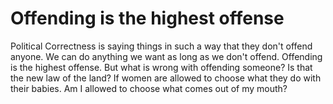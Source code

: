 # Offending is the highest offense

Political Correctness is saying things in such a way that they don't offend anyone. We can do anything we want as long as we don't offend. Offending is the highest offense. But what is wrong with offending someone? Is that the new law of the land? If women are allowed to choose what they do with their babies. Am I allowed to choose what comes out of my mouth?
